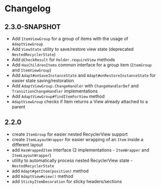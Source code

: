 # Changelog

## 2.3.0-SNAPSHOT
* Add `ItemViewGroup` for a group of items with the usage of `AdaptViewGroup`
* Add `ViewState` utility to save/restore view state (deprecated `NestedRecyclerState`)
* Add `@CheckResult` for `Holder.requireView` methods
* Add `HasChildrenItems` common interface for a group item (`ItemGroup` and `ItemViewGroup`)
* Add `Adapt#onSaveInstanceState` and `Adapt#onRestoreInstanceState` for easier state saving/restoration
* Add `AdaptViewGroup.ChangeHandler` with `ChangeHandlerDef` and `TransitionChangeHandler` implementations
* Add `AdaptViewGroup#findItemForView` method
* `AdaptViewGroup` checks if Item returns a View already attached to a parent

## 2.2.0
* create `ItemGroup` for easier nested RecyclerView support
* create `ItemLayoutWrapper` for easier wrapping of an `Item` inside a different layout
* add `HasWrappedItem` interface (2 implementations - `ItemWrapper` and `ItemLayoutWrapper`)
* utility to automatically process nested RecyclerView state - `NestedRecyclerState`
* add `Adapt#getItem(position)` method
* add `AdaptView#view()` method
* add `StickyItemDecoration` for sticky headers/sections